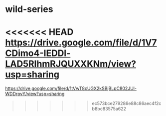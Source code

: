 # wild-series
<<<<<<< HEAD
https://drive.google.com/file/d/1V7CDimo4-IEDDl-LAD5RIhmRJQUXXKNm/view?usp=sharing
=======
https://drive.google.com/file/d/1tVwT8cUGX2kSBjBLpC802JUl-WDDrpvY/view?usp=sharing
>>>>>>> ec573bce279286e88c86aec4f2cb8bc83575a622
